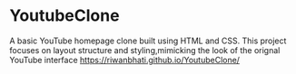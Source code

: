 # YoutubeClone
A basic YouTube homepage clone built using HTML and CSS. This project focuses on layout structure and styling,mimicking the look of the orignal YouTube interface
https://riwanbhati.github.io/YoutubeClone/
